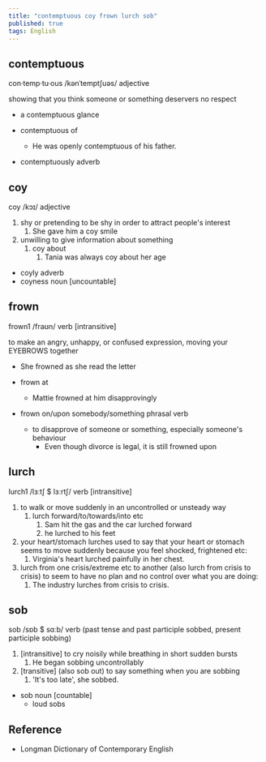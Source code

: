 ```yaml
---
title: "contemptuous coy frown lurch sob"
published: true
tags: English
---
```


## contemptuous

con·temp·tu·ous /kənˈtemptʃuəs/ adjective

showing that you think someone or something deservers no respect

- a contemptuous glance
- contemptuous of
  - He was openly contemptuous of his father.

- contemptuously adverb

## coy

coy /kɔɪ/ adjective

1. shy or pretending to be shy in order to attract people's interest
   1. She gave him a coy smile
2. unwilling to give information about something
   1. coy about
      1. Tania was always coy about her age

- coyly adverb
- coyness noun [uncountable]

## frown

frown1 /fraʊn/ verb [intransitive]

to make an angry, unhappy, or confused expression, moving your EYEBROWS together

- She frowned as she read the letter

- frown at
  - Mattie frowned at him disapprovingly

- frown on/upon somebody/something phrasal verb
  - to disapprove of someone or something, especially someone's behaviour
    - Even though divorce is legal, it is still frowned upon

## lurch

lurch1 /lɜːtʃ $ lɜːrtʃ/ verb [intransitive]

1. to walk or move suddenly in an uncontrolled or unsteady way
   1. lurch forward/to/towards/into etc
      1. Sam hit the gas and the car lurched forward
      2. he lurched to his feet
2. your heart/stomach lurches used to say that your heart or stomach seems to
   move suddenly because you feel shocked, frightened etc:
   1. Virginia's heart lurched painfully in her chest.
3. lurch from one crisis/extreme etc to another (also lurch from crisis to
   crisis) to seem to have no plan and no control over what you are doing:
   1. The industry lurches from crisis to crisis.

## sob

sob /sɒb $ sɑːb/ verb (past tense and past participle sobbed, present participle
sobbing)

1. [intransitive] to cry noisily while breathing in short sudden bursts
   1. He began sobbing uncontrollably
2. [transitive] (also sob out) to say something when you are sobbing
   1. 'It's too late', she sobbed.

- sob noun [countable]
  - loud sobs

## Reference

- Longman Dictionary of Contemporary English